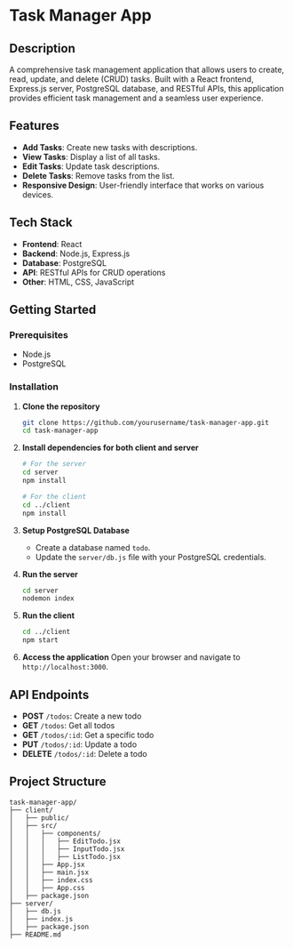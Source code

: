 # Task Manager App

## Description
A comprehensive task management application that allows users to create, read, update, and delete (CRUD) tasks. Built with a React frontend, Express.js server, PostgreSQL database, and RESTful APIs, this application provides efficient task management and a seamless user experience.

## Features
- **Add Tasks**: Create new tasks with descriptions.
- **View Tasks**: Display a list of all tasks.
- **Edit Tasks**: Update task descriptions.
- **Delete Tasks**: Remove tasks from the list.
- **Responsive Design**: User-friendly interface that works on various devices.

## Tech Stack
- **Frontend**: React
- **Backend**: Node.js, Express.js
- **Database**: PostgreSQL
- **API**: RESTful APIs for CRUD operations
- **Other**: HTML, CSS, JavaScript

## Getting Started

### Prerequisites
- Node.js
- PostgreSQL

### Installation
1. **Clone the repository**
    ```bash
    git clone https://github.com/yourusername/task-manager-app.git
    cd task-manager-app
    ```

2. **Install dependencies for both client and server**
    ```bash
    # For the server
    cd server
    npm install

    # For the client
    cd ../client
    npm install
    ```

3. **Setup PostgreSQL Database**
    - Create a database named `todo`.
    - Update the `server/db.js` file with your PostgreSQL credentials.

4. **Run the server**
    ```bash
    cd server
    nodemon index
    ```

5. **Run the client**
    ```bash
    cd ../client
    npm start
    ```

6. **Access the application**
    Open your browser and navigate to `http://localhost:3000`.

## API Endpoints
- **POST** `/todos`: Create a new todo
- **GET** `/todos`: Get all todos
- **GET** `/todos/:id`: Get a specific todo
- **PUT** `/todos/:id`: Update a todo
- **DELETE** `/todos/:id`: Delete a todo

## Project Structure

```plaintext
task-manager-app/
├── client/
│   ├── public/
│   ├── src/
│   │   ├── components/
│   │   │   ├── EditTodo.jsx
│   │   │   ├── InputTodo.jsx
│   │   │   ├── ListTodo.jsx
│   │   ├── App.jsx
│   │   ├── main.jsx
│   │   ├── index.css
│   │   ├── App.css
│   ├── package.json
├── server/
│   ├── db.js
│   ├── index.js
│   ├── package.json
├── README.md
